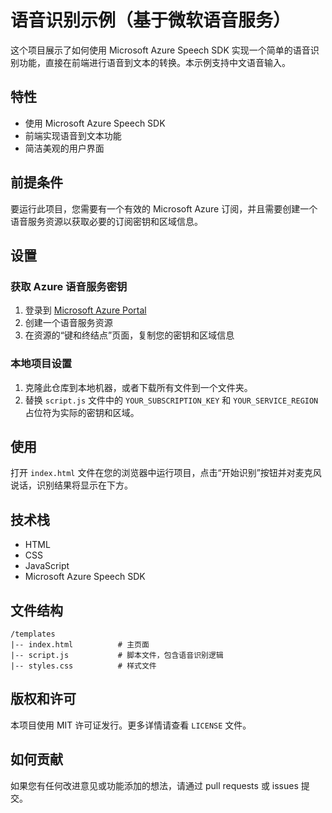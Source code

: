# 语音识别示例（基于微软语音服务）

这个项目展示了如何使用 Microsoft Azure Speech SDK 实现一个简单的语音识别功能，直接在前端进行语音到文本的转换。本示例支持中文语音输入。

## 特性

- 使用 Microsoft Azure Speech SDK
- 前端实现语音到文本功能
- 简洁美观的用户界面

## 前提条件

要运行此项目，您需要有一个有效的 Microsoft Azure 订阅，并且需要创建一个语音服务资源以获取必要的订阅密钥和区域信息。

## 设置

### 获取 Azure 语音服务密钥

1. 登录到 [Microsoft Azure Portal](https://portal.azure.com/)
2. 创建一个语音服务资源
3. 在资源的“键和终结点”页面，复制您的密钥和区域信息

### 本地项目设置

1. 克隆此仓库到本地机器，或者下载所有文件到一个文件夹。
2. 替换 `script.js` 文件中的 `YOUR_SUBSCRIPTION_KEY` 和 `YOUR_SERVICE_REGION` 占位符为实际的密钥和区域。

## 使用

打开 `index.html` 文件在您的浏览器中运行项目，点击“开始识别”按钮并对麦克风说话，识别结果将显示在下方。

## 技术栈

- HTML
- CSS
- JavaScript
- Microsoft Azure Speech SDK

## 文件结构

```plaintext
/templates
|-- index.html          # 主页面
|-- script.js           # 脚本文件，包含语音识别逻辑
|-- styles.css          # 样式文件
```

## 版权和许可

本项目使用 MIT 许可证发行。更多详情请查看 `LICENSE` 文件。

## 如何贡献

如果您有任何改进意见或功能添加的想法，请通过 pull requests 或 issues 提交。
